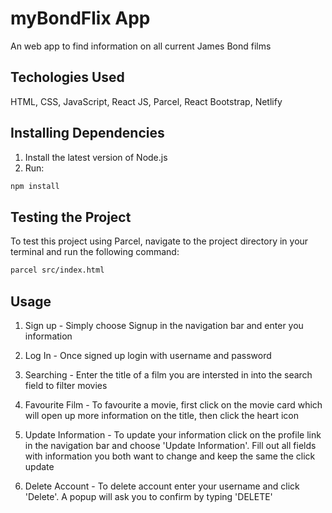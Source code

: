 # myBondFlix App

An web app to find information on all current James Bond films

## Techologies Used

HTML, CSS, JavaScript, React JS, Parcel, React Bootstrap, Netlify

## Installing Dependencies

1. Install the latest version of Node.js
2. Run:

```bash
npm install
```

## Testing the Project

To test this project using Parcel, navigate to the project directory in your terminal and run the following command:

```bash
parcel src/index.html
```

## Usage

1. Sign up - Simply choose Signup in the navigation bar and enter you information

2. Log In - Once signed up login with username and password

3. Searching - Enter the title of a film you are intersted in into the search field to filter movies

4. Favourite Film - To favourite a movie, first click on the movie card which will open up more information on the title, then click the heart icon

5. Update Information - To update your information click on the profile link in the navigation bar and choose 'Update Information'.
   Fill out all fields with information you both want to change and keep the same the click update

6. Delete Account - To delete account enter your username and click 'Delete'. A popup will ask you to confirm by typing 'DELETE'
